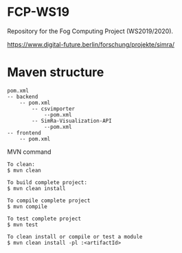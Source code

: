 # FCP-WS19

Repository for the Fog Computing Project (WS2019/2020).

https://www.digital-future.berlin/forschung/projekte/simra/

# Maven structure

```
pom.xml
-- backend
    -- pom.xml
        -- csvimporter
            --pom.xml
        -- SimRa-Visualization-API
            --pom.xml
-- frontend
    -- pom.xml
```
MVN command
```shell script
To clean:
$ mvn clean

To build complete project:
$ mvn clean install 

To compile complete project
$ mvn compile

To test complete project
$ mvn test

To clean install or compile or test a module
$ mvn clean install -pl :<artifactId>

```
